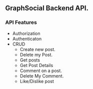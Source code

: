 ## GraphSocial Backend API.

### API Features
* Authorization
* Authenticaton
* CRUD
  * Create new post.
  * Delete my Post.
  * Get posts
  * Get Post Details
  * Comment on a post.
  * Delete My Comment.
  * Like/Dislike post